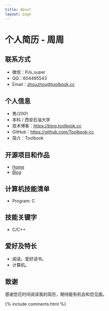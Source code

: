 ```yaml
---
title: About
layout: page
---
```


# 个人简历 - 周周

## 联系方式

- 微信：PJs_super
- QQ：604495543
- Email：<zhouzhou@toolbook.cc>


## 个人信息

 - 男/2001
 - 本科 / 西安石油大学 
 - 技术博客：<https://blog.toolbook.cc>
 - GitHub：<https://github.com/Toolbook-cc>
 - 简介：Toolbook

## 开源项目和作品

 - [Home](https://github.com/Eason-Chana)
 - [Blog](https://github.com/Toolbook-cc)

## 计算机技能清单

 - Program:  C

## 技能关键字

- C/C++

## 爱好及特长

 - 阅读。爱好读书。
 - 计算机。

## 致谢
感谢您花时间阅读我的简历，期待能有机会和您见面。


{% include comments.html %}

